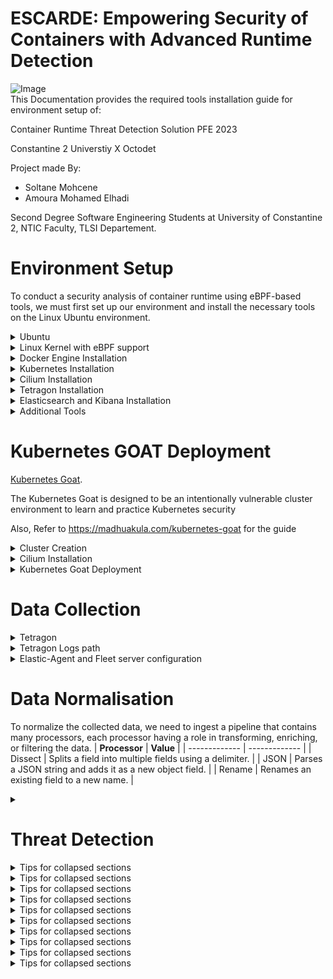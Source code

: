 # ESCARDE: Empowering Security of Containers with Advanced Runtime Detection 


![Image](https://i.ibb.co/tq4jfBZ/Untitled-design.png)  
This Documentation provides the required tools installation guide for environment setup of:

Container Runtime Threat Detection Solution PFE 2023 

Constantine 2 Universtiy X Octodet

Project made By:

- Soltane Mohcene
- Amoura Mohamed Elhadi 

Second Degree Software Engineering Students at University of Constantine 2, NTIC Faculty, TLSI Departement.

# Environment Setup

To conduct a security analysis of container runtime using eBPF-based tools, we must first set up our environment and install the necessary tools on the Linux Ubuntu environment.

<details>

<summary>Ubuntu</summary>


Ubuntu is a popular Linux distribution that is based on Debian and composed mostly of free and open-source software. It offers three editions: Desktop, Server, and Core for Internet of things devices and robots. Ubuntu is also a Nguni Bantu term that expresses the philosophy of “humanity” or “I am because we are”.

To Download and Install Ubuntu 22.04 LTS, refer to this: [Download Ubuntu Desktop](https://ubuntu.com/download/desktop) 

</details>

<details>

<summary>Linux Kernel with eBPF support</summary>



eBPF is a technology that enables users to insert custom programs into the Linux kernel dynamically and access and modify various kernel features. We need a Linux kernel that supports eBPF to use eBPF-based tools for security analysis of container runtime. The earliest kernel version that supports eBPF is 4.16. However, eBPF programs may benefit from more features and stability in newer kernel versions. 

To set up a Linux kernel with eBPF support on Ubuntu 22.04 LTS, follow these steps:

1. Update the package lists and install the `linux-generic-hwe-22.04` package using the `apt` command. This package provides the latest hardware enablement kernel for Ubuntu 22.04 LTS, which supports eBPF by default.

   ```shell
   sudo apt update
   sudo apt install linux-generic-hwe-22.04

2. Optionally, install the linux-tools-generic-hwe-22.04 package using the apt command. This package provides tools for working with eBPF programs.
   
     ```shell
      sudo apt install linux-tools-generic-hwe-22.04
3. Reboot the system and verify that the new kernel is running with eBPF support. You can use the following commands:
   
    ```shell
    uname -r
    bpftool feature
    
 to Check the kernel version and the eBPF features available on your system.
</details>

<details>

<summary>Docker Engine Installation</summary>



[Docker Engine Documentation](https://www.elastic.co/guide/en/elasticsearch/reference/current/install-elasticsearch.html)

Docker Engine is the software that runs and manages containers on a host machine. To use eBPF-based tools for security analysis of container runtime, we need to install and configure Docker Engine on our Linux system. Follow these steps to install and configure Docker Engine:

Install using the apt repository
Before you install Docker Engine for the first time on a new host machine, you need to set up the Docker repository. Afterward, you can install and update Docker from the repository.

- Set up the repository
1. Update the `apt` package index and install packages to allow `apt` to use a repository over HTTPS:

   ```shell
   sudo apt-get update
   sudo apt-get install ca-certificates curl gnupg

2. Add Docker’s official GPG key:
   ```shell
   sudo install -m 0755 -d /etc/apt/keyrings
   curl -fsSL https://download.docker.com/linux/ubuntu/gpg | sudo gpg --dearmor -o /etc/apt/keyrings/docker.gpg
   sudo chmod a+r /etc/apt/keyrings/docker.gpg
3. Use the following command to set up the repository:
   ```shell
    echo \
    "deb [arch="$(dpkg --print-architecture)" signed-by=/etc/apt/keyrings/docker.gpg] 
    https://download.docker.com/linux/ubuntu \
    "$(. /etc/os-release && echo "$VERSION_CODENAME")" stable" | \
    sudo tee /etc/apt/sources.list.d/docker.list > /dev/null
- Install Docker Engine
1. Update the 'apt' package index:
   ```shell
   sudo apt-get update
2. Install Docker Engine, containerd, and Docker Compose, this should install the latest version of docker engine for ubuntu, run: 
   ```shell
   sudo apt-get install docker-ce docker-ce-cli containerd.io docker-buildx-plugin docker-compose-plugin

3. Verify that the Docker Engine installation is successful by running the 'hello-world' image (Optional)
   ```shell
   sudo docker run hello-world

</details>

<details>

<summary>Kubernetes Installation</summary>



[Kind Documentation](https://kind.sigs.k8s.io/docs/user/quick-start/)

Kubernetes is an open-source platform that orchestrates and scales containerized applications across multiple nodes. To use eBPF-based tools for security analysis of container runtime, we need to install and configure Kubernetes on our Linux system. In this case, we are using KIND, which is a tool that runs a local Kubernetes cluster using Docker containers as nodes. To install and configure Kubernetes with KIND, we need to follow these steps:
1. Kind install command:
   ```shell
   curl -Lo ./kind
   https://kind.sigs.k8s.io/dl/v0.18.0/kind -linux - amd64
   chmod +x ./kind
   sudo mv ./kind/usr/local/bin/kind
2. Install kubectl binary using these commands:
   ```shell
   curl -LO " https://dl.k8s.io/release/$(curl -L -s
   https://dl.k8s.io/release/stable.txt)/bin/linux/amd64/kubectl "
   sudo install -o root -g root -m 0755 kubectl/usr/local/bin/kubectl

</details>

<details>

<summary>Cilium Installation</summary>

[Cilium Documentation](https://docs.cilium.io/en/v1.13/gettingstarted/k8s-install-default/)

`Cilium` is an open source project that uses eBPF to provide secure and observable connectivity for cloud native applications running on Kubernetes. `Cilium` can enforce network policies, monitor network flows, and perform service discovery and load balancing at the kernel level. To use eBPF-based tools for security analysis of container runtime, we need to install and configure Cilium on our machine:
   
      
      CILIUM_CLI_VERSION=$(curl -s https://raw.githubusercontent.com/cilium/cilium-cli/master/stable.txt)
      CLI_ARCH=amd64
      if [ "$(uname -m)" = "aarch64" ]; then CLI_ARCH=arm64; fi
      curl -L --fail --remote-name-all https://github.com/cilium/cilium-cli/releases/download/${CILIUM_CLI_VERSION}/cilium-linux-${CLI_ARCH}.tar.gz{,.sha256sum}
      sha256sum --check cilium-linux-${CLI_ARCH}.tar.gz.sha256sum
      sudo tar xzvfC cilium-linux-${CLI_ARCH}.tar.gz /usr/local/bin
      rm cilium-linux-${CLI_ARCH}.tar.gz{,.sha256sum}
</details>

<details>

<summary>Tetragon Installation</summary>

Tetragon is an open-source project that uses eBPF to perform security observability and
enforcement for a container runtime. Tetragon can filter and observe events and apply policies in real time without sending events to an agent running outside the kernel.
Tetragon can address numerous security and observability use cases such as syscall tracing, policy auditing, threat detection, forensics, and compliance. To install and configure
Tetragon on our Linux system, we need to follow these steps:

1. To install Tetragon, run the following commands:
    ```shell
   helm repo add cilium https://helm.cilium.io
   helm repo update
2. A second way is to pretty print the events using the `tetra CLI`. The tool also allows filtering by process, pod, and other fields.
   ```shell
   GOOS=$(go env GOOS)
   GOARCH=$(go env GOARCH)
   curl -L --remote-name-all             
   https://github.com/cilium/tetragon/releases/latest/download/tetra-${GOOS}-${GOARCH}.tar.gz{,.sha256sum}
   sha256sum --check tetra-${GOOS}-${GOARCH}.tar.gz.sha256sum
   sudo tar -C /usr/local/bin -xzvf tetra-${GOOS}-${GOARCH}.tar.gz
   rm tetra-${GOOS}-${GOARCH}.tar.gz{,.sha256sum}

</details>

<details>

<summary>Elasticsearch and Kibana Installation</summary>


Elasticsearch is a distributed engine for search and analytics of various data types. It
works with Logstash and Beats to collect, aggregate, and enrich data before storing it in
Elasticsearch. Kibana enables interactive exploration, visualization, and sharing of data
insights and management and monitoring of the Elastic Stack. Elasticsearch performs the
indexing, searching, and analyzing of data with near real-time efficiency. It can handle
any data type, such as structured or unstructured text, numerical data, or geospatial data.
It can also do complex aggregations to discover trends and patterns in data. And as data
and query volume grow, Elasticsearch can scale up smoothly to accommodate it. we can
install Elasticsearch following the next steps: 
1. Download and install the public signing key:
   ```shell
   wget -qO - https://artifacts.elastic.co/GPG-KEY-elasticsearch | sudo gpg --dearmor 
   -o /usr/share/keyrings/elasticsearch-keyring.gpg

2. The `apt-transport-https` package on Debian may need to be installed before proceeding:
   ```shell
   sudo apt-get install apt-transport-https

3. Saving the repository definition to `/etc/apt/sources.list.d/elastic-8.x.list`:
   ```shell
   echo "deb [signed-by=/usr/share/keyrings/elasticsearch-keyring.gpg] 
   https://artifacts.elastic.co/packages/8.x/apt       
   stable main" | sudo tee /etc/apt/sources.list.d/elastic-8.x.list

4. The Elasticsearch Debian package can be installed with:
   ```shell
   sudo apt -get update && sudo apt -get install elasticsearch

Kibana is the gateway to the Elastic Stack. With Kibana, the following can be done:

- Explore, observe, and secure the data. Whether discovering documents, analyzing logs, or finding security vulnerabilities, Kibana provides access to these features and more.
- Analyze the data. Hidden insights can be uncovered, visualized in charts, gauges, maps, graphs, and more, and combined in a dashboard.
- Manage, monitor, and secure the Elastic Stack. The data can be managed, the health of the Elastic Stack cluster can be monitored, and access to different features can be controlled.

To install Kibana, you can use the following command:

```shell
sudo apt-get update && sudo apt-get install kibana
```
</details><details>

<summary>Additional Tools</summary>

- `Helm v3`

```shell
sudo snap install helm --classic
```

- `Go Language`

```shell
sudo snap install go --classic
```

</details>


# Kubernetes GOAT Deployment

[Kubernetes Goat](https://github.com/madhuakula/kubernetes-goat). 


The Kubernetes Goat is designed to be an intentionally vulnerable cluster environment to learn and practice Kubernetes security


Also, Refer to https://madhuakula.com/kubernetes-goat for the guide

<details>

<summary>Cluster Creation</summary>

first of all, we create a KIND cluster with cilium CNI:

```shell
kind create cluster --config=kind-config.yaml
```
</details>

<details>

<summary>Cilium Installation</summary>

Install Cilium:
```shell
cilium install
```

</details>


<details>

<summary>Kubernetes Goat Deployment</summary>

To set up the Kubernetes Goat resources in your cluster, run the following commands:
```shell
git clone https://github.com/madhuakula/kubernetes-goat.git
cd kubernetes-goat
chmod +x setup-kubernetes-goat.sh
bash setup-kubernetes-goat.sh
```
Ensure the pods are running before running the access script
```shell
kubectl get pods
```
Access Kubernetes Goat by exposing the resources to the local system (port-forward) by the following command:
```shell
bash access-kubernetes-goat.sh
```
</details>

# Data Collection

<details>

<summary>Tetragon</summary>

Rolling out Tetragon
```shell
helm install tetragon cilium/tetragon -n kube-system
kubectl rollout status -n kube-system ds/tetragon -w
```
To begin with, we need to activate the feature that allows us to monitor the modifications of capability and namespace through the configmap. This can be done by changing
the values of `enable-process-cred` and `enable-process-ns` from false to true, running the
following command will open the configmap in a terminal editor:
```shell
kubectl edit cm -n kube -system tetragon -config
# change "enable-process-cred" from "false" to "true"
# change "enable-process-ns" from "false" to "true"
# then hit :wq
```

Enable File Access tracingPolicy:
```shell
kubectl apply -f https://raw.githubusercontent.com/cilium/tetragon/main/examples/tracingpolicy/sys_write_follow_fd_prefix.yaml
```
Enable Network Observability TracingPolicy:
```shell
kubectl apply -f https://raw.githubusercontent.com/cilium/tetragon/main/examples/tracingpolicy/tcp-connect.yaml
```


</details>


<details>

<summary>Tetragon Logs path</summary>

To locate the stored logs from Tetragon, we need to access the cluster files. For that, we
have to find the Docker container that hosts this cluster.

This command will let us see the existing containers in Docker by the Container ID
and Container Name:
```shell
docker ps
```
We access the cluster node and explore the Tetragon pod for the logs files.
```shell
# this will let us access the cluster node
docker exec -it kind-control-plane /bin/bash
# this allow us to get on the pods directory 
cd var/log/pods
# this will show directories and files under pods directory 
ls
```
To get the full path to the log files, use the `pwd` command.
```shell
cd export-stdout
#then
pwd
```
</details>

<details>

<summary>Elastic-Agent and Fleet server configuration</summary>

![Image](https://i.ibb.co/Jm009zR/Screenshot-2023-07-07-133006.png)




</details>

# Data Normalisation
To normalize the collected data, we need to ingest a pipeline that contains many processors, each processor having a role in transforming, enriching, or filtering the data.
| **Processor**        | **Value**           |
| ------------- | ------------- |
| Dissect      | Splits a field into multiple fields using a delimiter. |
| JSON     | Parses a JSON string and adds it as a new object field. |
| Rename | Renames an existing field to a new name. |
<details>

<summary>  </summary>



</details>

# Threat Detection

<details>

<summary>Tips for collapsed sections</summary>

### You can add a header

You can add text within a collapsed section. 

You can add an image or a code block, too.

```ruby
   puts "Hello World"
```

</details><details>

<summary>Tips for collapsed sections</summary>

### You can add a header

You can add text within a collapsed section. 

You can add an image or a code block, too.

```ruby
   puts "Hello World"
```

</details><details>

<summary>Tips for collapsed sections</summary>

### You can add a header

You can add text within a collapsed section. 

You can add an image or a code block, too.

```ruby
   puts "Hello World"
```

</details><details>

<summary>Tips for collapsed sections</summary>

### You can add a header

You can add text within a collapsed section. 

You can add an image or a code block, too.

```ruby
   puts "Hello World"
```

</details><details>

<summary>Tips for collapsed sections</summary>

### You can add a header

You can add text within a collapsed section. 

You can add an image or a code block, too.

```ruby
   puts "Hello World"
```

</details><details>

<summary>Tips for collapsed sections</summary>

### You can add a header

You can add text within a collapsed section. 

You can add an image or a code block, too.

```ruby
   puts "Hello World"
```

</details><details>

<summary>Tips for collapsed sections</summary>

### You can add a header

You can add text within a collapsed section. 

You can add an image or a code block, too.

```ruby
   puts "Hello World"
```

</details><details>

<summary>Tips for collapsed sections</summary>

### You can add a header

You can add text within a collapsed section. 

You can add an image or a code block, too.

```ruby
   puts "Hello World"
```

</details><details>

<summary>Tips for collapsed sections</summary>

### You can add a header

You can add text within a collapsed section. 

You can add an image or a code block, too.

```ruby
   puts "Hello World"
```

</details><details>

<summary>Tips for collapsed sections</summary>

### You can add a header

You can add text within a collapsed section. 

You can add an image or a code block, too.

```ruby
   puts "Hello World"
```

</details>














